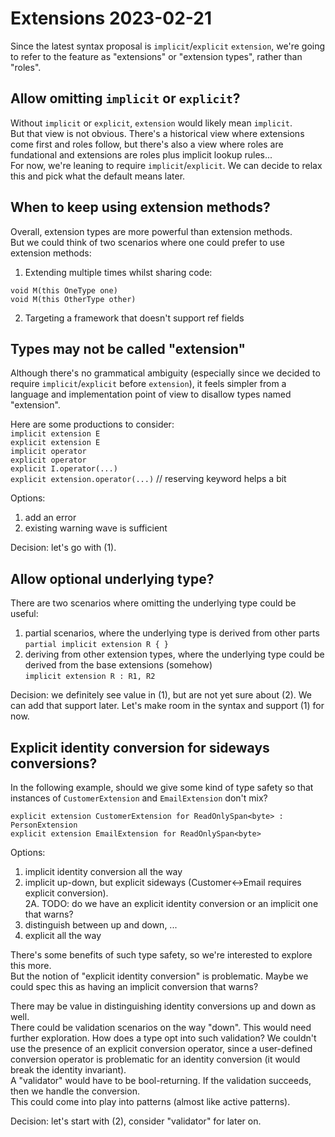 # Extensions 2023-02-21

Since the latest syntax proposal is `implicit`/`explicit` `extension`, we're going
to refer to the feature as "extensions" or "extension types", rather than "roles".

## Allow omitting `implicit` or `explicit`?

Without `implicit` or `explicit`, `extension` would likely mean `implicit`.  
But that view is not obvious. There's a historical view where extensions come first
and roles follow, but there's also a view where roles are fundational and extensions
are roles plus implicit lookup rules...  
For now, we're leaning to require `implicit`/`explicit`. We can decide to relax this 
and pick what the default means later.

## When to keep using extension methods?

Overall, extension types are more powerful than extension methods.  
But we could think of two scenarios where one could prefer to use extension methods:
1. Extending multiple times whilst sharing code:
  ```
  void M(this OneType one)
  void M(this OtherType other)
  ```
2. Targeting a framework that doesn't support ref fields

## Types may not be called "extension" 

Although there's no grammatical ambiguity (especially since we decided to require 
`implicit`/`explicit` before `extension`), it feels simpler from a language and
implementation point of view to disallow types named "extension".

Here are some productions to consider:  
`implicit extension E`  
`explicit extension E`  
`implicit operator`  
`explicit operator`  
`explicit I.operator(...)`  
`explicit extension.operator(...)` // reserving keyword helps a bit

Options:
1. add an error
2. existing warning wave is sufficient

Decision: let's go with (1).

## Allow optional underlying type?

There are two scenarios where omitting the underlying type could be useful:
1. partial scenarios, where the underlying type is derived from other parts  
  `partial implicit extension R { }`
2. deriving from other extension types, where the underlying type could be derived from the base extensions (somehow)  
  `implicit extension R : R1, R2` 

Decision: we definitely see value in (1), but are not yet sure about (2). We can add that support later.
Let's make room in the syntax and support (1) for now.

## Explicit identity conversion for sideways conversions?

In the following example, should we give some kind of type safety so that 
instances of `CustomerExtension` and `EmailExtension` don't mix?  
```
explicit extension CustomerExtension for ReadOnlySpan<byte> : PersonExtension
explicit extension EmailExtension for ReadOnlySpan<byte>
```

Options:
1. implicit identity conversion all the way
2. implicit up-down, but explicit sideways (Customer<->Email requires explicit conversion).  
  2A. TODO: do we have an explicit identity conversion or an implicit one that warns? 
3. distinguish between up and down, ... 
4. explicit all the way

There's some benefits of such type safety, so we're interested to explore this more.   
But the notion of "explicit identity conversion" is problematic. Maybe we could spec this 
as having an implicit conversion that warns?  

There may be value in distinguishing identity conversions up and down as well.  
There could be validation scenarios on the way "down". This would need further exploration. How 
does a type opt into such validation? We couldn't use the presence of an explicit conversion operator,
since a user-defined conversion operator is problematic for an identity conversion (it would break the
identity invariant).  
A "validator" would have to be bool-returning. If the validation succeeds, then we handle the conversion.  
This could come into play into patterns (almost like active patterns).  

Decision: let's start with (2), consider "validator" for later on. 
